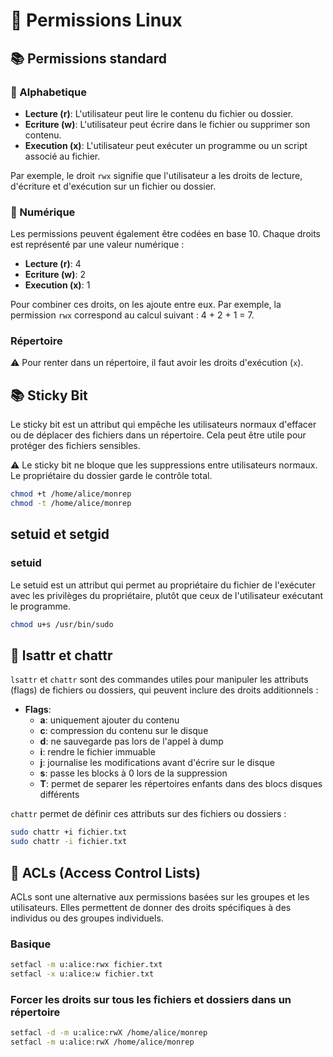 # 🚀 Permissions Linux

## 📚 Permissions standard
### 📝 Alphabetique

- **Lecture (r)**: L'utilisateur peut lire le contenu du fichier ou dossier.
- **Ecriture (w)**: L'utilisateur peut écrire dans le fichier ou supprimer son contenu.
- **Execution (x)**: L'utilisateur peut exécuter un programme ou un script associé au fichier.

Par exemple, le droit `rwx` signifie que l'utilisateur a les droits de lecture, d'écriture et d'exécution sur un fichier ou dossier.

### 📝 Numérique

Les permissions peuvent également être codées en base 10. Chaque droits est représenté par une valeur numérique :

- **Lecture (r)**: 4
- **Ecriture (w)**: 2
- **Execution (x)**: 1

Pour combiner ces droits, on les ajoute entre eux. Par exemple, la permission `rwx` correspond au calcul suivant : 4 + 2 + 1 = 7.

### Répertoire
⚠️ Pour renter dans un répertoire, il faut avoir les droits d'exécution (`x`).

## 📚 Sticky Bit

Le sticky bit est un attribut qui empêche les utilisateurs normaux d'effacer ou de déplacer des fichiers dans un répertoire. Cela peut être utile pour protéger des fichiers sensibles.

⚠️ Le sticky bit ne bloque que les suppressions entre utilisateurs normaux. Le propriétaire du dossier garde le contrôle total.

```bash
chmod +t /home/alice/monrep
chmod -t /home/alice/monrep
```

## setuid et setgid
### setuid

Le setuid est un attribut qui permet au propriétaire du fichier de l'exécuter avec les privilèges du propriétaire, plutôt que ceux de l'utilisateur exécutant le programme.

```bash
chmod u+s /usr/bin/sudo
```

## 🌿 lsattr et chattr

`lsattr` et `chattr` sont des commandes utiles pour manipuler les attributs (flags) de fichiers ou dossiers, qui peuvent inclure des droits additionnels :

- **Flags**: 
    - **a**: uniquement ajouter du contenu
    - **c**: compression du contenu sur le disque 
    - **d**: ne sauvegarde pas lors de l'appel à dump
    - **i**: rendre le fichier immuable 
    - **j**: journalise les modifications avant d'écrire sur le disque
    - **s**: passe les blocks à 0 lors de la suppression
    - **T**: permet de separer les répertoires enfants dans des blocs disques différents

`chattr` permet de définir ces attributs sur des fichiers ou dossiers :

```bash
sudo chattr +i fichier.txt
sudo chattr -i fichier.txt
```

## 📗 ACLs (Access Control Lists)

ACLs sont une alternative aux permissions basées sur les groupes et les utilisateurs. Elles permettent de donner des droits spécifiques à des individus ou des groupes individuels.

### Basique

```bash
setfacl -m u:alice:rwx fichier.txt
setfacl -x u:alice:w fichier.txt
```

### Forcer les droits sur tous les fichiers et dossiers dans un répertoire

```bash
setfacl -d -m u:alice:rwX /home/alice/monrep
setfacl -m u:alice:rwX /home/alice/monrep
```

